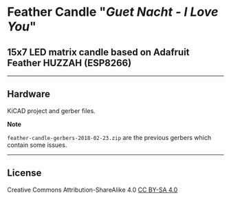 # Feather Candle "_Guet Nacht - I Love You_"
## 15x7 LED matrix candle based on Adafruit Feather HUZZAH (ESP8266)

---

## Hardware

KiCAD project and gerber files.

__Note__

`feather-candle-gerbers-2018-02-23.zip` are the previous gerbers which contain some issues.

---

## License

Creative Commons Attribution-ShareAlike 4.0 [CC BY-SA 4.0](https://creativecommons.org/licenses/by-sa/4.0/)







